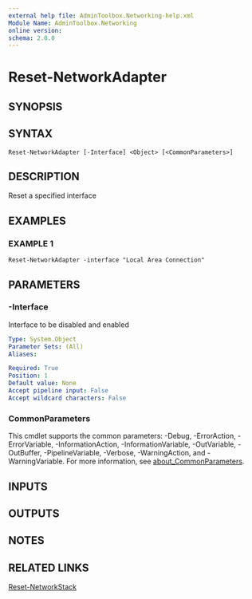 ```yaml
---
external help file: AdminToolbox.Networking-help.xml
Module Name: AdminToolbox.Networking
online version:
schema: 2.0.0
---
```


# Reset-NetworkAdapter

## SYNOPSIS

## SYNTAX

```
Reset-NetworkAdapter [-Interface] <Object> [<CommonParameters>]
```

## DESCRIPTION
Reset a specified interface

## EXAMPLES

### EXAMPLE 1
```
Reset-NetworkAdapter -interface "Local Area Connection"
```

## PARAMETERS

### -Interface
Interface to be disabled and enabled

```yaml
Type: System.Object
Parameter Sets: (All)
Aliases:

Required: True
Position: 1
Default value: None
Accept pipeline input: False
Accept wildcard characters: False
```

### CommonParameters
This cmdlet supports the common parameters: -Debug, -ErrorAction, -ErrorVariable, -InformationAction, -InformationVariable, -OutVariable, -OutBuffer, -PipelineVariable, -Verbose, -WarningAction, and -WarningVariable. For more information, see [about_CommonParameters](http://go.microsoft.com/fwlink/?LinkID=113216).

## INPUTS

## OUTPUTS

## NOTES

## RELATED LINKS

[Reset-NetworkStack]()

